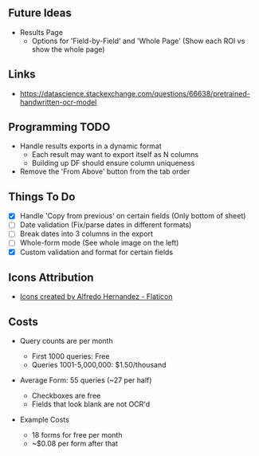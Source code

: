 ## Future Ideas
* Results Page
  * Options for 'Field-by-Field' and 'Whole Page' (Show each ROI vs show the whole page)

## Links
* https://datascience.stackexchange.com/questions/66638/pretrained-handwritten-ocr-model

## Programming TODO
* Handle results exports in a dynamic format
  * Each result may want to export itself as N columns
  * Building up DF should ensure column uniqueness
* Remove the 'From Above' button from the tab order

## Things To Do
- [X] Handle 'Copy from previous' on certain fields (Only bottom of sheet)
- [ ] Date validation (Fix/parse dates in different formats)
- [ ] Break dates into 3 columns in the export
- [ ] Whole-form mode (See whole image on the left)
- [X] Custom validation and format for certain fields

## Icons Attribution
* <a href="https://www.flaticon.com/authors/alfredo-hernandez">Icons created by Alfredo Hernandez - Flaticon</a>


## Costs
* Query counts are per month
  * First 1000 queries: Free
  * Queries 1001-5,000,000: $1.50/thousand


* Average Form: 55 queries (~27 per half)
  * Checkboxes are free
  * Fields that look blank are not OCR'd


* Example Costs
  * 18 forms for free per month
  * ~$0.08 per form after that